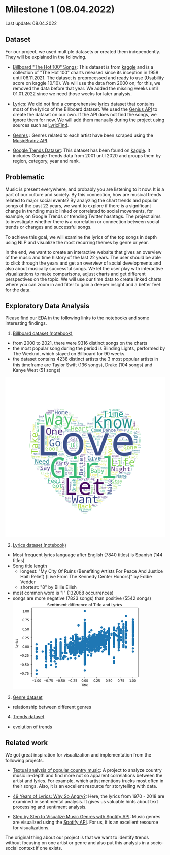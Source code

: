# Milestone 1 (08.04.2022)

Last update: 08.04.2022

## Dataset 
For our project, we used multiple datasets or created them independently. They will be explained in the following.

- [Billboard "The Hot 100" Songs](/data/billboard.csv): This dataset is from [kaggle](https://www.kaggle.com/datasets/dhruvildave/billboard-the-hot-100-songs) and is a collection of "The Hot 100" charts released since its inception in 1958 until 06.11.2021. The dataset is preprocessed and ready to use (Usability score on kaggle 10/10). We will use the data from 2000 on; for this, we removed the data before that year. We added the missing weeks until 01.01.2022 since we need those weeks for later analysis.

-  [Lyrics](/data/lyrics.csv): We did not find a comprehensive lyrics dataset that contains most of the lyrics of the Billboard dataset. We used the [Genius API](https://docs.genius.com/) to create the dataset on our own. If the API does not find the songs, we ignore them for now. We will add them manually during the project using sources such as [LyricFind](https://www.lyricfind.com/). 

- [Genres](/eda/artist_genres.json) : Genres related to each artist have been scraped using the [MusicBrainz API](https://beta.musicbrainz.org/). 

- [Google Trends Dataset](/data/trends.csv): This dataset has been found on [kaggle](https://www.kaggle.com/datasets/dhruvildave/google-trends-dataset). It includes Google Trends data from 2001 until 2020 and groups them by region, category, year and rank. 



## Problematic

Music is present everywhere, and probably you are listening to it now. It is a part of our culture and society. By this connection, how are musical trends related to major social events? By analyzing the chart trends and popular songs of the past 22 years, we want to explore if there is a significant change in trending music linked or correlated to social movements, for example, on Google Trends or trending Twitter hashtags. The project aims to investigate whether there is a correlation or connection between social trends or changes and successful songs.

To achieve this goal, we will examine the lyrics of the top songs in depth using NLP and visualize the most recurring themes by genre or year.

In the end, we want to create an interactive website that gives an overview of the music and time history of the last 22 years. The user should be able to click through the years and get an overview of social developments and also about musically successful songs. We let the user play with interactive visualizations to make comparisons, adjust charts and get different perspectives on the topic. We will use our time data to create linked charts where you can zoom in and filter to gain a deeper insight and a better feel for the data.

## Exploratory Data Analysis

Please find our EDA in the following links to the notebooks and some interesting findings. 

1. [Billboard dataset (notebook)](/eda/billboard.ipynb)
- from 2000 to 2021, there were 9316 distinct songs on the charts 
- the most popular song during the period is Blinding Lights, performed by The Weeknd, which stayed on Billboard for 90 weeks. 
- the dataset contains 4238 distinct artists 
the 3 most popular artists in this timeframe are Taylor Swift (136 songs), Drake (104 songs) and Kanye West (51 songs)

![worldcloud](1.png)

2. [Lyrics dataset (notebook)](/eda/lyrics.ipynb)
- Most frequent lyrics language after English (7840 titles) is Spanish (144 titles)
- Song title length
    - longest: "My City Of Ruins (Benefiting Artists For Peace And Justice Haiti Relief) [Live From The Kennedy Center Honors]" by Eddie Vedder
    - shortest: "8" by Billie Eilish
- most common word is "I" (132068 occurrences) 
- songs are more negative (7823 songs) than positive (5542 songs)
![worldcloud](2.png)

3. [Genre dataset](/eda/artist_genres.json)
- relationship between different genres

4. [Trends dataset](/data/trends.csv)
- evolution of trends


## Related work

We got great inspiration for visualization and implementation from the following projects.

-  [Textual analysis of popular country music](https://www.johnwmillr.com/trucks-and-beer/): A project to analyze country music in-depth and find more not so apparent correlations between the artist and lyrics. For example, which artist mentions trucks most often in their songs. Also, it is an excellent resource for storytelling with data.

-  [49 Years of Lyrics: Why So Angry?](https://towardsdatascience.com/49-years-of-lyrics-why-so-angry-1adf0a3fa2b4): Here, the lyrics from 1970 - 2018 are examined in sentimental analysis. It gives us valuable hints about text processing and sentiment analysis.

- [Step by Step to Visualize Music Genres with Spotify API](https://towardsdatascience.com/step-by-step-to-visualize-music-genres-with-spotify-api-ce6c273fb827): Music genres are visualized using the [Spotify API](https://developer.spotify.com/documentation/web-api/). For us, it is an excellent resource for visualizations.

The original thing about our project is that we want to identify trends without focusing on one artist or genre and also put this analysis in a socio-social context if one exists.
